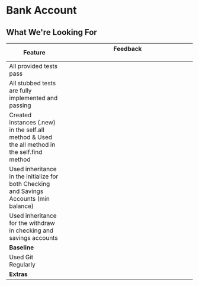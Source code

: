 # Bank Account
## What We're Looking For

|  Feature 	|   Feedback	&nbsp;&nbsp;&nbsp;&nbsp;&nbsp;&nbsp;&nbsp;&nbsp;&nbsp;&nbsp;&nbsp;&nbsp;&nbsp;&nbsp;&nbsp;&nbsp;&nbsp;&nbsp;&nbsp;&nbsp;&nbsp;&nbsp;&nbsp;&nbsp;&nbsp;&nbsp;&nbsp;&nbsp;&nbsp;&nbsp;&nbsp;&nbsp;&nbsp;&nbsp;&nbsp;&nbsp;&nbsp;&nbsp;&nbsp;&nbsp;&nbsp;&nbsp;&nbsp;&nbsp;&nbsp;&nbsp;&nbsp;&nbsp;&nbsp;&nbsp;&nbsp;&nbsp;&nbsp;&nbsp;&nbsp;&nbsp;&nbsp;&nbsp;&nbsp;&nbsp;&nbsp;&nbsp;&nbsp;&nbsp;&nbsp;&nbsp;&nbsp;&nbsp;&nbsp;&nbsp;&nbsp;&nbsp;&nbsp;&nbsp;&nbsp;&nbsp;&nbsp;|
|---	|---	|
|   All provided tests pass | |
|   All stubbed tests are fully implemented and passing | |
|   Created instances (.new) in the self.all method & Used the all method in the self.find method	|   	|
|   Used inheritance in the initialize for both Checking and Savings Accounts (min balance)	|   	|
|   Used inheritance for the withdraw in checking and savings accounts |
|  **Baseline** |   |
|   Used Git Regularly	|   	|
|   **Extras**	|   	|
